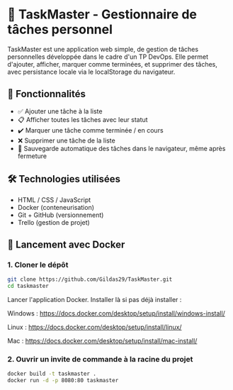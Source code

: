 # 📝 TaskMaster - Gestionnaire de tâches personnel

TaskMaster est une application web simple, de gestion de tâches personnelles développée dans le cadre d'un TP DevOps. Elle permet d'ajouter, afficher, marquer comme terminées, et supprimer des tâches, avec persistance locale via le localStorage du navigateur.

## 🚀 Fonctionnalités

- ✅ Ajouter une tâche à la liste
- 📋 Afficher toutes les tâches avec leur statut
- ✔️ Marquer une tâche comme terminée / en cours
- ❌ Supprimer une tâche de la liste
- 💾 Sauvegarde automatique des tâches dans le navigateur, même après fermeture

## 🛠️ Technologies utilisées

- HTML / CSS / JavaScript
- Docker (conteneurisation)
- Git + GitHub (versionnement)
- Trello (gestion de projet)

## 🐳 Lancement avec Docker

### 1. Cloner le dépôt

```bash
git clone https://github.com/Gildas29/TaskMaster.git
cd taskmaster
```
Lancer l'application Docker. Installer là si pas déjà installer : 

Windows : https://docs.docker.com/desktop/setup/install/windows-install/

Linux : https://docs.docker.com/desktop/setup/install/linux/

Mac : https://docs.docker.com/desktop/setup/install/mac-install/

### 2. Ouvrir un invite de commande à la racine du projet

```bash
docker build -t taskmaster .
docker run -d -p 8080:80 taskmaster
```
